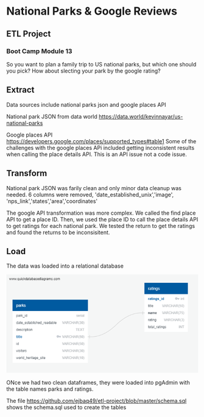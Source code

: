 # National Parks & Google Reviews
## ETL Project
### Boot Camp Module 13

So you want to plan a family trip to US national parks, but which one should you pick? How about slecting your park by the google rating? 

## Extract
Data sources include national parks json and google places API

National park JSON from data world
https://data.world/kevinnayar/us-national-parks

Google places API
https://developers.google.com/places/supported_types#table1
Some of the challenges with the google places APi included getting inconsistent results when calling the place details API. This is an API issue not a code issue. 

## Transform
National park JSON was farily clean and only minor data cleanup was needed. 6 columns were removed, 'date_established_unix','image', 'nps_link','states','area','coordinates'

The google API transformation was more complex. We called the find place API to get a place ID. Then, we used the place ID to call the place details API to get ratings for each national park. We tested the return to get the ratings and found the returns to be inconsisitent. 

## Load
The data was loaded into a relational database

![alt text](https://github.com/ejbaq49/etl-project/blob/master/parks-ratings-model.png?raw=true)

ONce we had two clean dataframes, they were loaded into pgAdmin with the table names parks and ratings. 

The file https://github.com/ejbaq49/etl-project/blob/master/schema.sql shows the schema.sql used to create the tables
